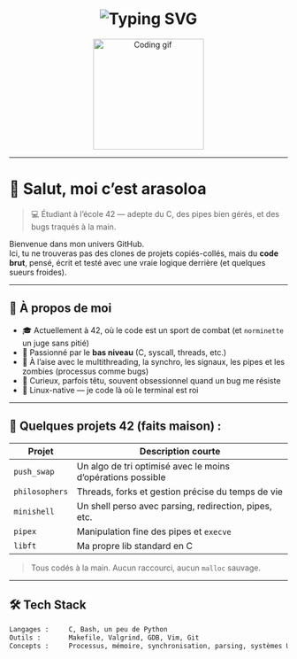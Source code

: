 <h1 align="center">
  <img src="https://readme-typing-svg.herokuapp.com?font=Fira+Code&size=28&pause=1000&center=true&vCenter=true&width=435&lines=Salut%2C+moi+c'est+Melknut!;Étudiant+chez+42+%F0%9F%9A%80;Passionn%C3%A9+de+C%2C+Linux%2C+et+low-level+%F0%9F%94%A5" alt="Typing SVG" />
</h1>

<p align="center">
  <img src="https://media.giphy.com/media/qgQUggAC3Pfv687qPC/giphy.gif" width="200" alt="Coding gif" />
</p>

---

# 👋 Salut, moi c’est arasoloa

> 💻 Étudiant à l’école 42 — adepte du C, des pipes bien gérés, et des bugs traqués à la main.

Bienvenue dans mon univers GitHub.  
Ici, tu ne trouveras pas des clones de projets copiés-collés, mais du **code brut**, pensé, écrit et testé avec une vraie logique derrière (et quelques sueurs froides).

---

## 🧠 À propos de moi

- 🎓 Actuellement à 42, où le code est un sport de combat (et `norminette` un juge sans pitié)
- 🔧 Passionné par le **bas niveau** (C, syscall, threads, etc.)
- 🧵 À l’aise avec le multithreading, la synchro, les signaux, les pipes et les zombies (processus comme bugs)
- 🧠 Curieux, parfois têtu, souvent obsessionnel quand un bug me résiste
- 🐧 Linux-native — je code là où le terminal est roi

---

## 📂 Quelques projets 42 (faits maison) :

| Projet         | Description courte                           |
|----------------|-----------------------------------------------|
| `push_swap`    | Un algo de tri optimisé avec le moins d’opérations possible |
| `philosophers` | Threads, forks et gestion précise du temps de vie |
| `minishell`    | Un shell perso avec parsing, redirection, pipes, etc. |
| `pipex`        | Manipulation fine des pipes et `execve`       |
| `libft`        | Ma propre lib standard en C                   |

> Tous codés à la main. Aucun raccourci, aucun `malloc` sauvage.

---

## 🛠️ Tech Stack

```txt
Langages :     C, Bash, un peu de Python
Outils :       Makefile, Valgrind, GDB, Vim, Git
Concepts :     Processus, mémoire, synchronisation, parsing, systèmes UNIX
